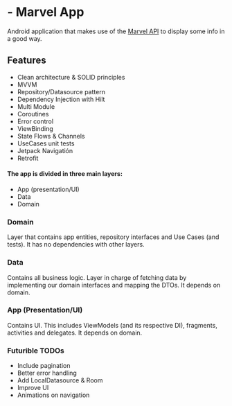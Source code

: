 # - Marvel App

Android application that makes use of the [Marvel API](https://developer.marvel.com/docs) to display some info in a good way.

## Features

- Clean architecture & SOLID principles
- MVVM
- Repository/Datasource pattern
- Dependency Injection with Hilt
- Multi Module
- Coroutines
- Error control
- ViewBinding
- State Flows & Channels
- UseCases unit tests
- Jetpack Navigatión
- Retrofit

#### The app is divided in three main layers:
 - App (presentation/UI)
 - Data
 - Domain

### Domain
Layer that contains app entities, repository interfaces and Use Cases (and tests). It has no dependencies with other layers.

### Data
Contains all business logic. Layer in charge of fetching data by implementing our domain interfaces and mapping the DTOs. It depends on domain.

### App (Presentation/UI)
Contains UI. This includes ViewModels (and its respective DI), fragments, activities and delegates. It depends on domain.

### Futurible TODOs
- Include pagination
- Better error handling
- Add LocalDatasource & Room
- Improve UI
- Animations on navigation
